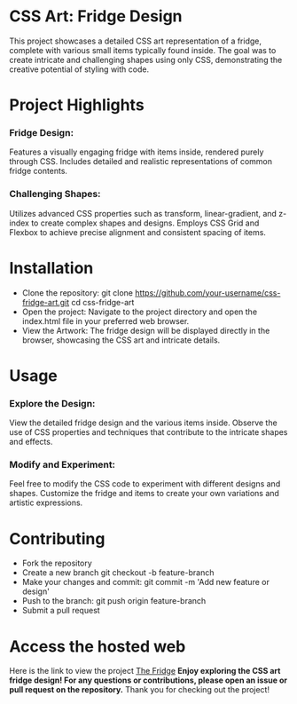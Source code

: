 # CSS Art: Fridge Design
This project showcases a detailed CSS art representation of a fridge, complete with various small items typically found inside. The goal was to create intricate and challenging shapes using only CSS, demonstrating the creative potential of styling with code.

# Project Highlights
### Fridge Design:
Features a visually engaging fridge with items inside, rendered purely through CSS.
Includes detailed and realistic representations of common fridge contents.
### Challenging Shapes:
Utilizes advanced CSS properties such as transform, linear-gradient, and z-index to create complex shapes and designs.
Employs CSS Grid and Flexbox to achieve precise alignment and consistent spacing of items.
# Installation
- Clone the repository:
git clone https://github.com/your-username/css-fridge-art.git
cd css-fridge-art
- Open the project:
Navigate to the project directory and open the index.html file in your preferred web browser.
- View the Artwork:
The fridge design will be displayed directly in the browser, showcasing the CSS art and intricate details.
# Usage
### Explore the Design:
View the detailed fridge design and the various items inside.
Observe the use of CSS properties and techniques that contribute to the intricate shapes and effects.
### Modify and Experiment:
Feel free to modify the CSS code to experiment with different designs and shapes.
Customize the fridge and items to create your own variations and artistic expressions.
# Contributing
- Fork the repository
- Create a new branch
git checkout -b feature-branch
- Make your changes and commit:
git commit -m 'Add new feature or design'
- Push to the branch:
git push origin feature-branch
- Submit a pull request

# Access the hosted web
Here is the link to view the project [The Fridge](https://fridge2.onrender.com/)
**Enjoy exploring the CSS art fridge design! For any questions or contributions, please open an issue or pull request on the repository.**
Thank you for checking out the project!
